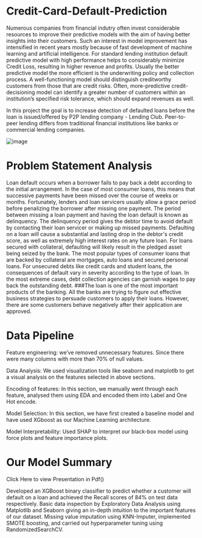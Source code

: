 # Credit-Card-Default-Prediction

Numerous companies from financial indutry often invest considerable resources to improve their predictive models with the aim of having better insights into their customers. Such an interest in model improvement has intensified in recent years mostly because of fast development of machine learning and artificial intelligence. For standard lending institution default predictive model with high performance helps to considerably minimize Credit Loss, resulting in higher revenue and profits. Usually the better predictive model the more efficient is the underwriting policy and collection process. A well-functioning model should distinguish creditworthy customers from those that are credit risks. Often, more-predictive credit-decisioning model can identify a greater number of customers within an institution’s specified risk tolerance, which should expand revenues as well.

In this project the goal is to increase detection of defaulted loans before the loan is issued/offered by P2P lending company - Lending Club. Peer-to-peer lending differs from traditional financial institutions like banks or commercial lending companies.

![image](https://user-images.githubusercontent.com/84207691/160981727-d2818760-5431-4492-8ae5-0bab5bfbd5e2.png)

# Problem Statement Analysis

Loan default occurs when a borrower fails to pay back a debt according to the initial arrangement. In the case of most consumer loans, this means that successive payments have been missed over the course of weeks or months. Fortunately, lenders and loan servicers usually allow a grace period before penalizing the borrower after missing one payment. The period between missing a loan payment and having the loan default is known as delinquency. The delinquency period gives the debtor time to avoid default by contacting their loan servicer or making up missed payments. Defaulting on a loan will cause a substantial and lasting drop in the debtor's credit score, as well as extremely high interest rates on any future loan. For loans secured with collateral, defaulting will likely result in the pledged asset being seized by the bank. The most popular types of consumer loans that are backed by collateral are mortgages, auto loans and secured personal loans. For unsecured debts like credit cards and student loans, the consequences of default vary in severity according to the type of loan. In the most extreme cases, debt collection agencies can garnish wages to pay back the outstanding debt. ###The loan is one of the most important products of the banking. All the banks are trying to figure out effective business strategies to persuade customers to apply their loans. However, there are some customers behave negatively after their application are approved.

# Data Pipeline

Feature engineering: we’ve removed unnecessary features. Since there were many columns with more than 70% of null values.

Data Analysis: We used visualization tools like seaborn and matplotlb to get a visual analysis on the features selected in above sections.

Encoding of features: In this section, we manually went through each feature, analysed them using EDA and encoded them into Label and One Hot encode.

Model Selection: In this section, we have first created a baseline model and have used XGboost as our Machine Learning architecture.

Model Interpretability: Used SHAP to interpret our black-box model using force plots and feature importance plots.

# Our Model Summary

Click Here to view Presentation in Pdf()

Developed an XGBoost binary classifier to predict whether a customer will default on a loan and achieved the Recall scores of 84% on test data respectively. Basic data inspection by Exploratory Data Analysis using Matplotlib and Seaborn giving an in-depth intuition to the important features of our dataset. Missing value imputation using KNN-Imputer, implemented SMOTE boosting, and carried out hyperparameter tuning using RandomizedSearchCV.
